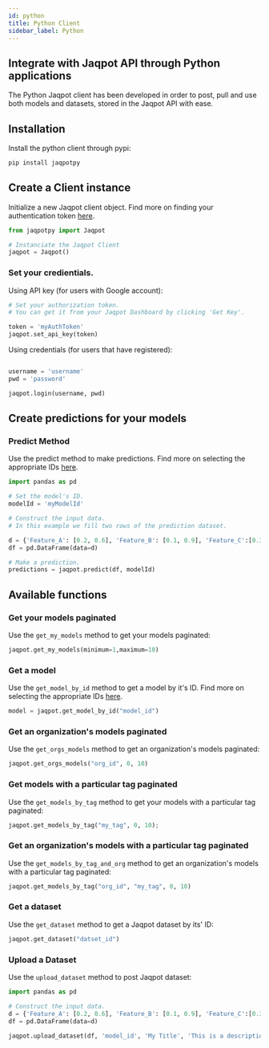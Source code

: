 ```yaml
---
id: python 
title: Python Client
sidebar_label: Python
---
```


## Integrate with Jaqpot API through Python applications

The Python Jaqpot client has been developed in order to post, pull and use both models and datasets, stored in the Jaqpot API with ease. 

## Installation

Install the python client through pypi:

```python
pip install jaqpotpy 
```

## Create a Client instance

Initialize a new Jaqpot client object.
Find more on finding your authentication token [here](https:#link-to-token.gr).

```python
from jaqpotpy import Jaqpot

# Instanciate the Jaqpot Client 
jaqpot = Jaqpot()
```

### Set your credientials.

Using API key (for users with Google account):
```python 
# Set your authorization token. 
# You can get it from your Jaqpot Dashboard by clicking 'Get Key'.

token = 'myAuthToken'
jaqpot.set_api_key(token)  
```

Using credentials (for users that have registered):
```python 

username = 'username'
pwd = 'password'

jaqpot.login(username, pwd)  
```

## Create predictions for your models

### Predict Method

Use the predict method to make predictions.
Find more on selecting the appropriate IDs [here](https:#link-to-ids.gr).

```python
import pandas as pd

# Set the model's ID.
modelId = 'myModelId'

# Construct the input data.
# In this example we fill two rows of the prediction dataset.

d = {'Feature_A': [0.2, 0.6], 'Feature_B': [0.1, 0.9], 'Feature_C':[0.3, 0.1]}
df = pd.DataFrame(data=d)

# Make a prediction.
predictions = jaqpot.predict(df, modelId)
```

## Available functions

### Get your models paginated

Use the ```get_my_models``` method to get your models paginated:
```python
jaqpot.get_my_models(minimum=1,maximum=10)
```


### Get a model

Use the ```get_model_by_id``` method to get a model by it's ID.
Find more on selecting the appropriate IDs [here](https:#link-to-ids.gr).
```python
model = jaqpot.get_model_by_id("model_id")
```


### Get an organization's models paginated

Use the ```get_orgs_models``` method to get an organization's models paginated:

```python
jaqpot.get_orgs_models("org_id", 0, 10)
```


### Get models with a particular tag paginated

Use the ```get_models_by_tag``` method to get your models with a particular tag paginated:
```python
jaqpot.get_models_by_tag("my_tag", 0, 10);
```


### Get an organization's models with a particular tag paginated

Use the ```get_models_by_tag_and_org``` method to get an organization's models with a particular tag paginated:
```python
jaqpot.get_models_by_tag("org_id", "my_tag", 0, 10)
```


### Get a dataset

Use the ```get_dataset``` method to get a Jaqpot dataset by its' ID:
```python
jaqpot.get_dataset("datset_id")
```


### Upload a Dataset

Use the ```upload_dataset``` method to post Jaqpot dataset:
```python
import pandas as pd

# Construct the input data.
d = {'Feature_A': [0.2, 0.6], 'Feature_B': [0.1, 0.9], 'Feature_C':[0.3, 0.1]}
df = pd.DataFrame(data=d)

jaqpot.upload_dataset(df, 'model_id', 'My Title', 'This is a description')
```